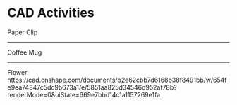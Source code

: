 # CAD Activities

Paper Clip
<hr>
Coffee Mug
<hr>
Flower: https://cad.onshape.com/documents/b2e62cbb7d6168b38f8491bb/w/654fe9ea74847c5dc9b673a1/e/5851aa825d34546d952af78b?renderMode=0&uiState=669e7bbd14c1a1157269e1fa
